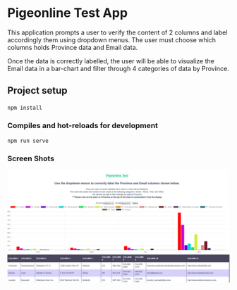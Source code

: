 # Pigeonline Test App

This application prompts a user to verify the content of 2 columns and label accordingly them using dropdown menus. The user must choose which columns holds Province data and Email data.

Once the data is correctly labelled, the user will be able to visualize the Email data in a bar-chart and filter through 4 categories of data by Province.

## Project setup
```
npm install
```

### Compiles and hot-reloads for development
```
npm run serve
```

### Screen Shots

!["View of chart after correctly labelling data"](https://github.com/twjsanderson/Vue.js-Test/blob/master/public/Screenshot%20from%202019-02-24%2015-20-51.png)
